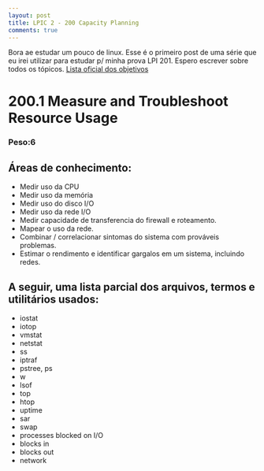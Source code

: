 ```yaml
---
layout: post
title: LPIC 2 - 200 Capacity Planning
comments: true
---
```


Bora ae estudar um pouco de linux. Esse é o primeiro post de uma série que eu irei utilizar para estudar p/ minha prova LPI 201. Espero escrever sobre todos os tópicos. [Lista oficial dos objetivos](http://www.lpi.org/our-certifications/exam-201-objectives)

# 200.1 Measure and Troubleshoot Resource Usage

### Peso:6

## Áreas de conhecimento:

* Medir uso da CPU
* Medir uso da memória
* Medir uso do disco I/O
* Medir uso da rede I/O
* Medir capacidade de transferencia do firewall e roteamento.
* Mapear o uso da rede.
* Combinar / correlacionar sintomas do sistema com prováveis problemas.
* Estimar o rendimento e identificar gargalos em um sistema, incluindo redes.

## A seguir, uma lista parcial dos arquivos, termos e utilitários usados:
* iostat
* iotop
* vmstat
* netstat
* ss
* iptraf
* pstree, ps
* w
* lsof
* top
* htop
* uptime
* sar
* swap
* processes blocked on I/O
* blocks in
* blocks out
* network
